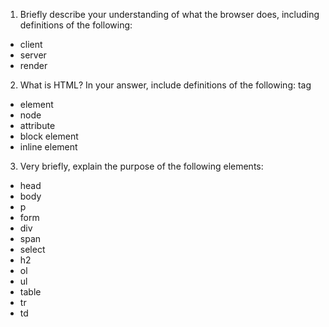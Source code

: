 1. Briefly describe your understanding of what the browser does, including definitions of the following:
 * client
 * server
 * render
2. What is HTML? In your answer, include definitions of the following: 
tag
 * element
 * node
 * attribute
 * block element
 * inline element
3. Very briefly, explain the purpose of the following elements: 
 * head
 * body
 * p
 * form
 * div
 * span
 * select
 * h2
 * ol
 * ul
 * table
 * tr
 * td